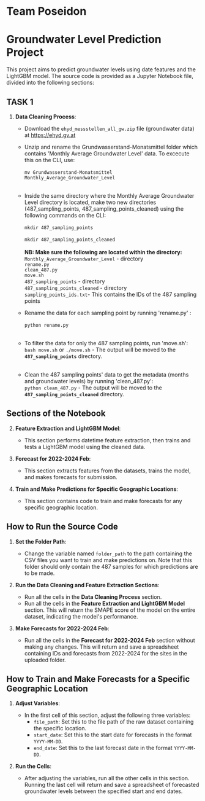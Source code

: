 # Team Poseidon
# Groundwater Level Prediction Project

This project aims to predict groundwater levels using date features and the LightGBM model. The source code is provided as a Jupyter Notebook file, divided into the following sections:

## TASK 1

1. **Data Cleaning Process**:<br>
   - Download the `ehyd_messstellen_all_gw.zip` file (groundwater data) at https://ehyd.gv.at<br>
   - Unzip and rename the Grundwasserstand-Monatsmittel folder which contains 'Monthly Average Groundwater Level' data. To excecute this on the CLI, use:<br><br> `mv Grundwasserstand-Monatsmittel Monthly_Average_Groundwater_Level`<br><br>
   - Inside the same directory where the Monthly Average Groundwater Level directory is located, make two new directories    (487_sampling_points, 487_sampling_points_cleaned) using the following commands on the CLI: <br><br>`mkdir 487_sampling_points`<br><br>`mkdir 487_sampling_points_cleaned`<br><br>
**NB: Make sure the following are located within the directory:**
<br>`Monthly_Average_Groundwater_Level` - directory<br>`rename.py`<br>`clean_487.py`<br>`move.sh`<br>`487_sampling_points` - directory<br>`487_sampling_points_cleaned` - directory <br>`sampling_points_ids.txt`- This contains the IDs of the 487 sampling points<br>

   - Rename the data for each sampling point by running 'rename.py' : <br><br>`python rename.py`<br><br>
   - To filter the data for only the 487 sampling points, run 'move.sh': <br>`bash move.sh` or `./move.sh` - The output will be moved to the **`487_sampling_points`** directory.<br><br>
   - Clean the 487 sampling points' data to get the metadata (months and groundwater levels) by running 'clean_487.py':<br>`python clean_487.py` - The output will be moved to the **`487_sampling_points_cleaned`** directory.

## Sections of the Notebook
2. **Feature Extraction and LightGBM Model**: 
   - This section performs datetime feature extraction, then trains and tests a LightGBM model using the cleaned data.

3. **Forecast for 2022-2024 Feb**: 
   - This section extracts features from the datasets, trains the model, and makes forecasts for submission.

4. **Train and Make Predictions for Specific Geographic Locations**: 
   - This section contains code to train and make forecasts for any specific geographic location.

## How to Run the Source Code

1. **Set the Folder Path**:
   - Change the variable named `folder_path` to the path containing the CSV files you want to train and make predictions on. Note that this folder should only contain the 487 samples for which predictions are to be made.

2. **Run the Data Cleaning and Feature Extraction Sections**:
   - Run all the cells in the **Data Cleaning Process** section.
   - Run all the cells in the **Feature Extraction and LightGBM Model** section. This will return the SMAPE score of the model on the entire dataset, indicating the model's performance.

3. **Make Forecasts for 2022-2024 Feb**:
   - Run all the cells in the **Forecast for 2022-2024 Feb** section without making any changes. This will return and save a spreadsheet containing IDs and forecasts from 2022-2024 for the sites in the uploaded folder.

## How to Train and Make Forecasts for a Specific Geographic Location

1. **Adjust Variables**:
   - In the first cell of this section, adjust the following three variables:
     - `file_path`: Set this to the file path of the raw dataset containing the specific location.
     - `start_date`: Set this to the start date for forecasts in the format `YYYY-MM-DD`.
     - `end_date`: Set this to the last forecast date in the format `YYYY-MM-DD`.

2. **Run the Cells**:
   - After adjusting the variables, run all the other cells in this section. Running the last cell will return and save a spreadsheet of forecasted groundwater levels between the specified start and end dates.
